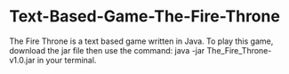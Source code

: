 # Text-Based-Game-The-Fire-Throne
The Fire Throne is a text based game written in Java.
To play this game, download the jar file then use 
the command: java -jar The_Fire_Throne-v1.0.jar in your terminal.
